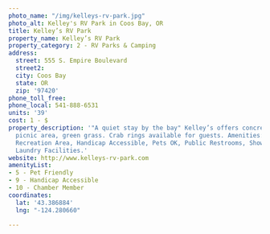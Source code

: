 ```yaml
---
photo_name: "/img/kelleys-rv-park.jpg"
photo_alt: Kelley's RV Park in Coos Bay, OR
title: Kelley’s RV Park
property_name: Kelley’s RV Park
property_category: 2 - RV Parks & Camping
address:
  street: 555 S. Empire Boulevard
  street2: 
  city: Coos Bay
  state: OR
  zip: '97420'
phone_toll_free: 
phone_local: 541-888-6531
units: '39'
cost: 1 - $
property_description: '"A quiet stay by the bay" Kelley’s offers concrete RV sites,
  picnic area, green grass. Crab rings available for guests. Amenities: Full Hookups,
  Recreation Area, Handicap Accessible, Pets OK, Public Restrooms, Showers, Cable,
  Laundry Facilities.'
website: http://www.kelleys-rv-park.com
amenityList:
- 5 - Pet Friendly
- 9 - Handicap Accessible
- 10 - Chamber Member
coordinates:
  lat: '43.386884'
  lng: "-124.280660"

---
```

